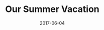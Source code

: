 ---
title: "Our Summer Vacation"
show_title_on_cover: true
date: "2017-06-04"
version: 2
volume: 1
issue: 1
category: "Facebook Gallery"
format: "caption-slideshow-v2022_1"
synopsis: "Zene and Zeanne had a vacation in Zamboanga and Cagayan de Oro, and it was a blast!"
url: "https://au-venturous-buddy.github.io/ZNZN-V2-MBFB-V1-I1/"
---